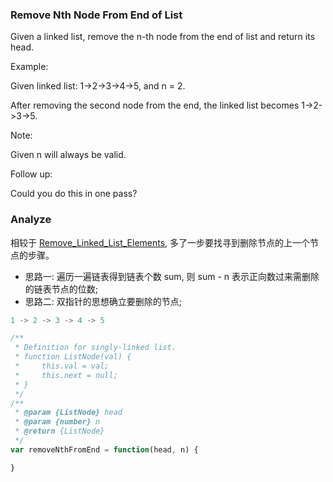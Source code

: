 ### Remove Nth Node From End of List

Given a linked list, remove the n-th node from the end of list and return its head.

Example:

Given linked list: 1->2->3->4->5, and n = 2.

After removing the second node from the end, the linked list becomes 1->2->3->5.

Note:

Given n will always be valid.

Follow up:

Could you do this in one pass?

### Analyze

相较于 [Remove_Linked_List_Elements](https://github.com/MuYunyun/blog/blob/master/BasicSkill/LeetCode/203.Remove_Linked_List_Elements/README.md), 多了一步要找寻到删除节点的上一个节点的步骤。

* 思路一: 遍历一遍链表得到链表个数 sum, 则 sum - n 表示正向数过来需删除的链表节点的位数;
* 思路二: 双指针的思想确立要删除的节点;

```js
1 -> 2 -> 3 -> 4 -> 5
```

```js
/**
 * Definition for singly-linked list.
 * function ListNode(val) {
 *     this.val = val;
 *     this.next = null;
 * }
 */
/**
 * @param {ListNode} head
 * @param {number} n
 * @return {ListNode}
 */
var removeNthFromEnd = function(head, n) {

}
```